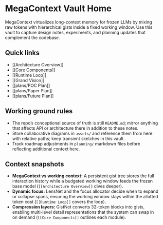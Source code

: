 # MegaContext Vault Home

MegaContext virtualizes long-context memory for frozen LLMs by mixing raw tokens with hierarchical gists inside a fixed working window. Use this vault to capture design notes, experiments, and planning updates that complement the codebase.

## Quick links
- [[Architecture Overview]]
- [[Core Components]]
- [[Runtime Loop]]
- [[Grand Vision]]
- [[plans/POC Plan]]
- [[plans/Paper Plan]]
- [[plans/Future Plan]]

## Working ground rules
- The repo’s conceptional source of truth is still `README.md`; mirror anything that affects API or architecture there in addition to these notes.
- Store collaborative diagrams in `assets/` and reference them from here with relative paths; keep transient sketches in this vault.
- Track roadmap adjustments in `planning/` markdown files before reflecting additional context here.

## Context snapshots
- **MegaContext vs working context:** A persistent gist tree stores the full interaction history while a budgeted working window feeds the frozen base model (`[[Architecture Overview]]` dives deeper).
- **Dynamic focus:** LensNet and the focus allocator decide when to expand or collapse spans, ensuring the working window stays within the allotted token cost (`[[Runtime Loop]]` covers the loop).
- **Compression layers:** GistNet converts 32-token blocks into gists, enabling multi-level detail representations that the system can swap in on demand (`[[Core Components]]` outlines each module).
